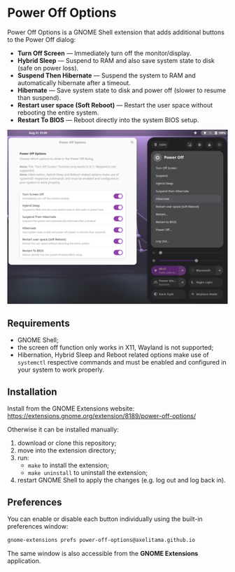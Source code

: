 # Power Off Options

Power Off Options is a GNOME Shell extension that adds additional buttons to the Power Off dialog:

- **Turn Off Screen** — Immediately turn off the monitor/display.
- **Hybrid Sleep** — Suspend to RAM and also save system state to disk (safe on power loss).
- **Suspend Then Hibernate** — Suspend the system to RAM and automatically hibernate after a timeout.
- **Hibernate** — Save system state to disk and power off (slower to resume than suspend).
- **Restart user space (Soft Reboot)** — Restart the user space without rebooting the entire system.
- **Restart To BIOS** — Reboot directly into the system BIOS setup.


<p align="center">
  <img src="resources/screenshot.png" alt="screenshot"/>
</p>


## Requirements

- GNOME Shell;
- the screen off function only works in X11, Wayland is not supported;
- Hibernation, Hybrid Sleep and Reboot related options make use of `systemctl` respective commands and must be enabled and configured in your system to work properly.

## Installation

Install from the GNOME Extensions website:  
<https://extensions.gnome.org/extension/8189/power-off-options/> 

Otherwise it can be installed manually:
1. download or clone this repository;
2. move into the extension directory;
3. run:
    - `make` to install the extension;
    - `make uninstall` to uninstall the extension;
4. restart GNOME Shell to apply the changes (e.g. log out and log back in).

## Preferences

You can enable or disable each button individually using the built-in preferences window:

```bash
gnome-extensions prefs power-off-options@axelitama.github.io
```

The same window is also accessible from the **GNOME Extensions** application.
